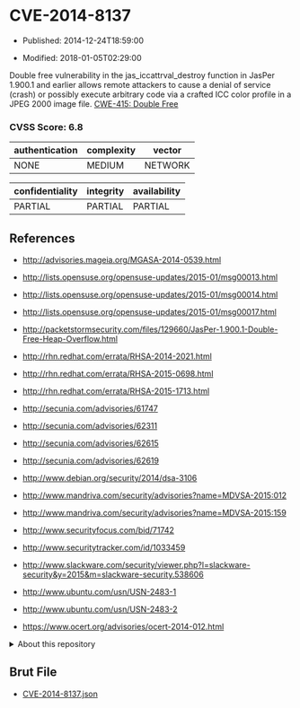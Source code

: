 # CVE-2014-8137

- Published: 2014-12-24T18:59:00

- Modified: 2018-01-05T02:29:00

Double free vulnerability in the jas_iccattrval_destroy function in JasPer 1.900.1 and earlier allows remote attackers to cause a denial of service (crash) or possibly execute arbitrary code via a crafted ICC color profile in a JPEG 2000 image file. <a href="http://cwe.mitre.org/data/definitions/415.html">CWE-415: Double Free</a>

### CVSS Score: **6.8**

| authentication | complexity | vector |
| --- | --- | --- |
| NONE | MEDIUM | NETWORK |

| confidentiality | integrity | availability |
| --- | --- | --- |
| PARTIAL | PARTIAL | PARTIAL |

## References

* http://advisories.mageia.org/MGASA-2014-0539.html

* http://lists.opensuse.org/opensuse-updates/2015-01/msg00013.html

* http://lists.opensuse.org/opensuse-updates/2015-01/msg00014.html

* http://lists.opensuse.org/opensuse-updates/2015-01/msg00017.html

* http://packetstormsecurity.com/files/129660/JasPer-1.900.1-Double-Free-Heap-Overflow.html

* http://rhn.redhat.com/errata/RHSA-2014-2021.html

* http://rhn.redhat.com/errata/RHSA-2015-0698.html

* http://rhn.redhat.com/errata/RHSA-2015-1713.html

* http://secunia.com/advisories/61747

* http://secunia.com/advisories/62311

* http://secunia.com/advisories/62615

* http://secunia.com/advisories/62619

* http://www.debian.org/security/2014/dsa-3106

* http://www.mandriva.com/security/advisories?name=MDVSA-2015:012

* http://www.mandriva.com/security/advisories?name=MDVSA-2015:159

* http://www.securityfocus.com/bid/71742

* http://www.securitytracker.com/id/1033459

* http://www.slackware.com/security/viewer.php?l=slackware-security&y=2015&m=slackware-security.538606

* http://www.ubuntu.com/usn/USN-2483-1

* http://www.ubuntu.com/usn/USN-2483-2

* https://www.ocert.org/advisories/ocert-2014-012.html

<details>
<summary>About this repository</summary> 

  This repository is part of the project [Live Hack CVE](https://github.com/Live-Hack-CVE). Main website can be found [www.live-hack.org](https://www.live-hack.org) 
  
  Made by [Sn0wAlice](https://github.com/Sn0wAlice) for the people that care about security and need to have a feed of the latest CVEs. Hope you enjoy it, don't forget to star the repo and follow me on [Twitter](https://twitter.com/Sn0wAlice) and [Github](https://github.com/Sn0wAlice). And that is my [personnal website](https://www.alice-snow.me/)

  - [Home Page](https://github.com/Live-Hack-CVE)
  - [Framework](https://github.com/Live-Hack-CVE/cve-framework)
  - [CVE database](https://github.com/Live-Hack-CVE/full_database)
  - [Changelog](https://github.com/Live-Hack-CVE/Changelog)
</details>

## Brut File

* [CVE-2014-8137.json](https://raw.githubusercontent.com/Live-Hack-CVE/full_database/main/cves/2014/CVE-2014-8137.json)

